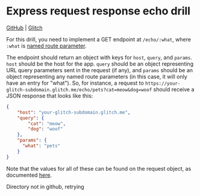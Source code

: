 # Express request response echo drill

[GitHub](https://github.com/Thinkful-Ed/express-request-response-echo-drill) | [Glitch](https://glitch.com/edit/#!/incandescent-hour)

For this drill, you need to implement a GET endpoint at `/echo/:what`, where `:what` is [named route parameter](https://expressjs.com/en/guide/routing.html#route-parameters).

The endpoint should return an object with keys for `host`, `query`, and `params`. `host` should be the host for the app. `query` should be an object representing URL query parameters sent in the request (if any), and `params` should be an object representing any named route parameters (in this case, it will only have an entry for "what"). So, for instance, a request to `https://your-glitch-subdomain.glitch.me/echo/pets?cat=meow&dog=woof` should receive a JSON response that looks like this:

```json
{
    "host": "your-glitch-subdomain.glitch.me",
    "query": {
        "cat": "meow",
        "dog": "woof"
    },
    "params": {
      "what": "pets"
    }
}
```

Note that the values for all of these can be found on the request object, as documented [here](http://expressjs.com/uk/api.html#req).

Directory not in github, retrying